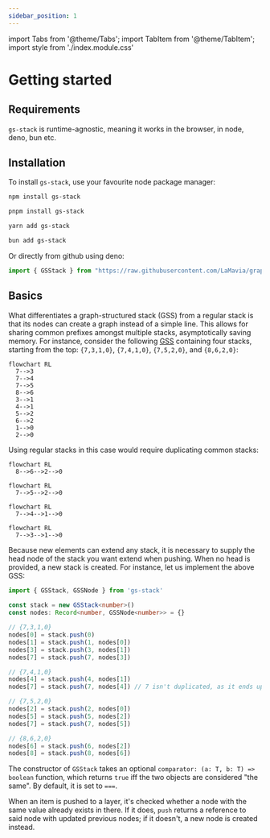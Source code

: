 ```yaml
---
sidebar_position: 1
---
```


import Tabs from '@theme/Tabs';
import TabItem from '@theme/TabItem';
import style from './index.module.css'

# Getting started

## Requirements

`gs-stack` is runtime-agnostic, meaning it works in the browser, in node, deno, bun etc.

## Installation

To install `gs-stack`, use your favourite node package manager:

<Tabs>
  <TabItem value="npm" label="npm" default>

```bash
npm install gs-stack
```

  </TabItem>
  <TabItem value="pnpm" label="pnpm">

```bash
pnpm install gs-stack
```

  </TabItem>
  <TabItem value="yarn" label="yarn">

```bash
yarn add gs-stack
```

  </TabItem>
    <TabItem value="bun" label="bun">

```bash
bun add gs-stack
```

  </TabItem>
</Tabs>

Or directly from github using deno:

```ts
import { GSStack } from "https://raw.githubusercontent.com/LaMavia/graph-structured-stack/main/src/index.ts"
```

## Basics

What differentiates a graph-structured stack (GSS) from a regular stack is that its nodes can create a graph instead of a simple line. This allows for sharing common prefixes amongst multiple stacks, asymptotically saving memory. For instance, consider the following [GSS](https://en.wikipedia.org/wiki/Graph-structured_stack) containing four stacks, starting from the top: `{7,3,1,0}`, `{7,4,1,0}`, `{7,5,2,0}`, and `{8,6,2,0}`:

<div className={style["centred"]}>

```mermaid
flowchart RL
  7-->3
  7-->4
  7-->5
  8-->6
  3-->1
  4-->1
  5-->2
  6-->2
  1-->0
  2-->0
```

</div>

Using regular stacks in this case would require duplicating common stacks:

<div className={style["centred"]}>
<div>

```mermaid
flowchart RL
  8-->6-->2-->0
```
```mermaid
flowchart RL
  7-->5-->2-->0
```
```mermaid
flowchart RL
  7-->4-->1-->0
```
```mermaid
flowchart RL
  7-->3-->1-->0
``` 

</div>
</div>

Because new elements can extend any stack, it is necessary to supply the head node of the stack you want extend when pushing. When no head is provided, a new stack is created. For instance, let us implement the above GSS:

```ts
import { GSStack, GSSNode } from 'gs-stack'
 
const stack = new GSStack<number>()
const nodes: Record<number, GSSNode<number>> = {}

// {7,3,1,0}
nodes[0] = stack.push(0)
nodes[1] = stack.push(1, nodes[0])
nodes[3] = stack.push(3, nodes[1])
nodes[7] = stack.push(7, nodes[3])

// {7,4,1,0}
nodes[4] = stack.push(4, nodes[1])
nodes[7] = stack.push(7, nodes[4]) // 7 isn't duplicated, as it ends up in the same layer

// {7,5,2,0}
nodes[2] = stack.push(2, nodes[0])
nodes[5] = stack.push(5, nodes[2])
nodes[7] = stack.push(7, nodes[5])

// {8,6,2,0}
nodes[6] = stack.push(6, nodes[2])
nodes[8] = stack.push(8, nodes[6])
```

The constructor of `GSStack` takes an optional `comparator: (a: T, b: T) => boolean` function, which returns `true` iff the two objects are considered "the same". By default, it is set to `===`. 

When an item is pushed to a layer, it's checked whether a node with the same value already exists in there. If it does, `push` returns a reference to said node with updated previous nodes; if it doesn't, a new node is created instead.
